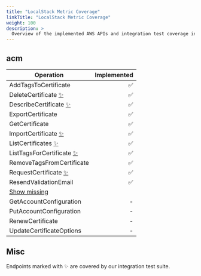```yaml
---
title: "LocalStack Metric Coverage"
linkTitle: "LocalStack Metric Coverage"
weight: 100
description: >
  Overview of the implemented AWS APIs and integration test coverage in LocalStack
---
```


<div class="coverage-report">

## acm ##

<table>
<thead>
<tr>
<th>Operation</th>
<th style="text-align:right">Implemented</th>
</tr>
</thead>
<tbody>
<tr>
<td>AddTagsToCertificate</td>
<td style="text-align:right">✅</td>
</tr>
<tr>
<td>DeleteCertificate <a href="#misc" title="covered by our integration test suite">✨</a></td>
<td style="text-align:right">✅</td>
</tr>
<tr>
<td>DescribeCertificate <a href="#misc" title="covered by our integration test suite">✨</a></td>
<td style="text-align:right">✅</td>
</tr>
<tr>
<td>ExportCertificate</td>
<td style="text-align:right">✅</td>
</tr>
<tr>
<td>GetCertificate</td>
<td style="text-align:right">✅</td>
</tr>
<tr>
<td>ImportCertificate <a href="#misc" title="covered by our integration test suite">✨</a></td>
<td style="text-align:right">✅</td>
</tr>
<tr>
<td>ListCertificates <a href="#misc" title="covered by our integration test suite">✨</a></td>
<td style="text-align:right">✅</td>
</tr>
<tr>
<td>ListTagsForCertificate <a href="#misc" title="covered by our integration test suite">✨</a></td>
<td style="text-align:right">✅</td>
</tr>
<tr>
<td>RemoveTagsFromCertificate</td>
<td style="text-align:right">✅</td>
</tr>
<tr>
<td>RequestCertificate <a href="#misc" title="covered by our integration test suite">✨</a></td>
<td style="text-align:right">✅</td>
</tr>
<tr>
<td>ResendValidationEmail</td>
<td style="text-align:right">✅</td>
</tr>
<tr>
<td><a data-toggle="collapse" href=".acm-notimplemented">Show missing</a></td>
<td style="text-align:right"></td>
</tr>
<tr class="collapse acm-notimplemented">
<td>GetAccountConfiguration</td>
<td style="text-align:right">-</td>
</tr>
<tr class="collapse acm-notimplemented">
<td>PutAccountConfiguration</td>
<td style="text-align:right">-</td>
</tr>
<tr class="collapse acm-notimplemented">
<td>RenewCertificate</td>
<td style="text-align:right">-</td>
</tr>
<tr class="collapse acm-notimplemented">
<td>UpdateCertificateOptions</td>
<td style="text-align:right">-</td>
</tr>
</tbody>
</table>


## Misc ##

Endpoints marked with ✨ are covered by our integration test suite.


</div>